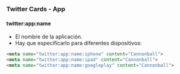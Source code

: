 ### Twitter Cards - App
#### twitter:app:name

- El nombre de la aplicación.  
- Hay que especificarlo para diferentes dispositivos:

````HTML
<meta name="twitter:app:name:iphone" content="Cannonball">
<meta name="twitter:app:name:ipad" content="Cannonball">
<meta name="twitter:app:name:googleplay" content="Cannonball">
````
